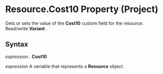 
# Resource.Cost10 Property (Project)

Gets or sets the value of the  **Cost10** custom field for the resource. Read/write **Variant** .


## Syntax

 _expression_ . **Cost10**

 _expression_ A variable that represents a **Resource** object.

